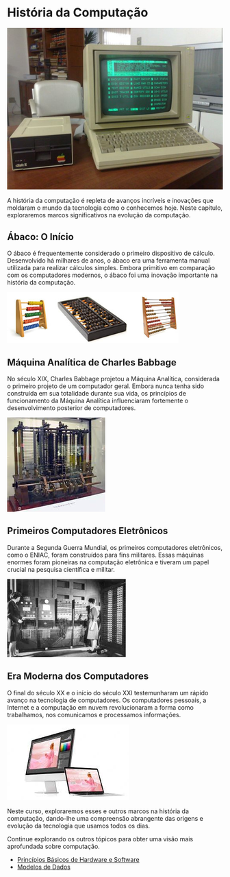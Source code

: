 # História da Computação

![Computador Antigo](imagens/Computador_Antigo.jpg)

A história da computação é repleta de avanços incríveis e inovações que moldaram o mundo da tecnologia como o conhecemos hoje. Neste capítulo, exploraremos marcos significativos na evolução da computação.

## Ábaco: O Início

O ábaco é frequentemente considerado o primeiro dispositivo de cálculo. Desenvolvido há milhares de anos, o ábaco era uma ferramenta manual utilizada para realizar cálculos simples. Embora primitivo em comparação com os computadores modernos, o ábaco foi uma inovação importante na história da computação.

![Ábaco](imagens/Ábaco.jpg)

## Máquina Analítica de Charles Babbage

No século XIX, Charles Babbage projetou a Máquina Analítica, considerada o primeiro projeto de um computador geral. Embora nunca tenha sido construída em sua totalidade durante sua vida, os princípios de funcionamento da Máquina Analítica influenciaram fortemente o desenvolvimento posterior de computadores.

![Máquina Analítica](imagens/Máquina_Analítica.jpg)

## Primeiros Computadores Eletrônicos

Durante a Segunda Guerra Mundial, os primeiros computadores eletrônicos, como o ENIAC, foram construídos para fins militares. Essas máquinas enormes foram pioneiras na computação eletrônica e tiveram um papel crucial na pesquisa científica e militar.

![ENIAC](imagens/ENIAC.jpg)

## Era Moderna dos Computadores

O final do século XX e o início do século XXI testemunharam um rápido avanço na tecnologia de computadores. Os computadores pessoais, a Internet e a computação em nuvem revolucionaram a forma como trabalhamos, nos comunicamos e processamos informações.

![Computadores Modernos](imagens/Computadores_Modernos.jpg)

Neste curso, exploraremos esses e outros marcos na história da computação, dando-lhe uma compreensão abrangente das origens e evolução da tecnologia que usamos todos os dias.

Continue explorando os outros tópicos para obter uma visão mais aprofundada sobre computação.

- [Princípios Básicos de Hardware e Software](principios-hardware-software.md)
- [Modelos de Dados](modelos-dados.md)
